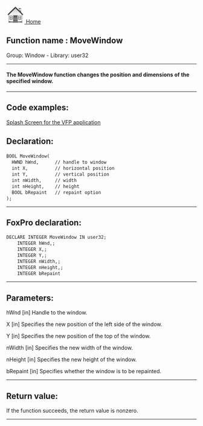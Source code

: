 [<img src="../../images/home.png"> Home ](https://github.com/VFPX/Win32API)  

## Function name : MoveWindow
Group: Window - Library: user32    
***  


#### The MoveWindow function changes the position and dimensions of the specified window.
***  


## Code examples:
[Splash Screen for the VFP application](../../samples/sample_294.md)  

## Declaration:
```foxpro  
BOOL MoveWindow(
  HWND hWnd,      // handle to window
  int X,          // horizontal position
  int Y,          // vertical position
  int nWidth,     // width
  int nHeight,    // height
  BOOL bRepaint   // repaint option
);  
```  
***  


## FoxPro declaration:
```foxpro  
DECLARE INTEGER MoveWindow IN user32;
	INTEGER hWnd,;
	INTEGER X,;
	INTEGER Y,;
	INTEGER nWidth,;
	INTEGER nHeight,;
	INTEGER bRepaint  
```  
***  


## Parameters:
hWnd 
[in] Handle to the window. 

X 
[in] Specifies the new position of the left side of the window. 

Y 
[in] Specifies the new position of the top of the window. 

nWidth 
[in] Specifies the new width of the window. 

nHeight 
[in] Specifies the new height of the window. 

bRepaint 
[in] Specifies whether the window is to be repainted. 
  
***  


## Return value:
If the function succeeds, the return value is nonzero.  
***  

